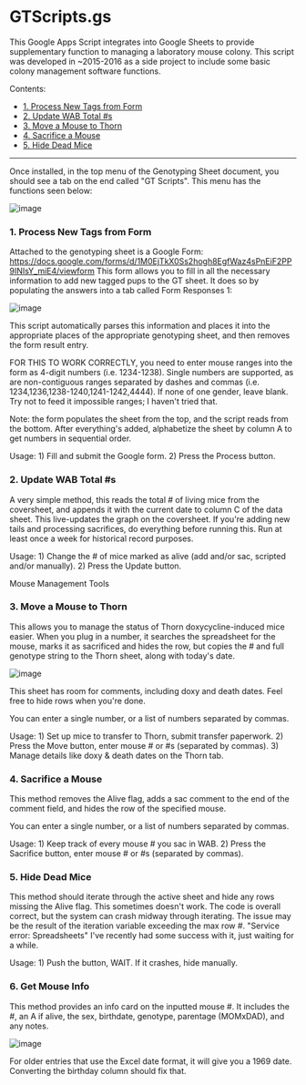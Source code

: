# GTScripts.gs

This Google Apps Script integrates into Google Sheets to provide supplementary function to managing a laboratory mouse colony. This script was developed in ~2015-2016 as a side project to include some basic colony management software functions.

Contents:
* [1. Process New Tags from Form](https://github.com/AndersOhman/GTScripts#1-process-new-tags-from-form)
* [2. Update WAB Total #s](https://github.com/AndersOhman/GTScripts#2-update-wab-total-s)
* [3. Move a Mouse to Thorn](https://github.com/AndersOhman/GTScripts#3-move-a-mouse-to-thorn)
* [4. Sacrifice a Mouse](https://github.com/AndersOhman/GTScripts#4-sacrifice-a-mouse)
* [5. Hide Dead Mice](https://github.com/AndersOhman/GTScripts#5-hide-dead-mice)

---

Once installed, in the top menu of the Genotyping Sheet document, you should see a tab on the end called "GT Scripts". This menu has the functions seen below:

![image](https://user-images.githubusercontent.com/37638547/147890501-3c0d49b3-a153-4375-b3db-0133783a0c9b.png)

### 1. Process New Tags from Form

Attached to the genotyping sheet is a Google Form:
https://docs.google.com/forms/d/1M0EjTkX0Ss2hogh8EgfWaz4sPnEiF2PP9INIsY_miE4/viewform
This form allows you to fill in all the necessary information to add new tagged pups to the GT sheet.
It does so by populating the answers into a tab called Form Responses 1:

![image](https://user-images.githubusercontent.com/37638547/147890507-787a88ef-f68e-4cbc-bc00-1e49fd0768a2.png)

This script automatically parses this information and places it into the appropriate places of the appropriate genotyping sheet, and then removes the form result entry.

FOR THIS TO WORK CORRECTLY, you need to enter mouse ranges into the form as 4-digit numbers (i.e. 1234-1238). Single numbers are supported, as are non-contiguous ranges separated by dashes and commas (i.e. 1234,1236,1238-1240,1241-1242,4444). If none of one gender, leave blank. Try not to feed it impossible ranges; I haven't tried that.

Note: the form populates the sheet from the top, and the script reads from the bottom.
	After everything's added, alphabetize the sheet by column A to get numbers in sequential order.

Usage:
	1) Fill and submit the Google form.
	2) Press the Process button.

### 2. Update WAB Total #s

A very simple method, this reads the total # of living mice from the coversheet, and appends it with the current date to column C of the data sheet.  This live-updates the graph on the coversheet.
	If you're adding new tails and processing sacrifices, do everything before running this.
	Run at least once a week for historical record purposes.

Usage:
	1) Change the # of mice marked as alive (add and/or sac, scripted and/or manually).
	2) Press the Update button.

Mouse Management Tools

### 3. Move a Mouse to Thorn

This allows you to manage the status of Thorn doxycycline-induced mice easier. When you plug in a number, it searches the spreadsheet for the mouse, marks it as sacrificed and hides the row, but copies the # and full genotype string to the Thorn sheet, along with today's date.

![image](https://user-images.githubusercontent.com/37638547/147890521-7954a08f-f1d3-4eef-ab18-2e0536a513b5.png)

This sheet has room for comments, including doxy and death dates.
Feel free to hide rows when you're done.

You can enter a single number, or a list of numbers separated by commas.

Usage:
	1) Set up mice to transfer to Thorn, submit transfer paperwork.
	2) Press the Move button, enter mouse # or #s (separated by commas).
	3) Manage details like doxy & death dates on the Thorn tab.

### 4. Sacrifice a Mouse

This method removes the Alive flag, adds a sac comment to the end of the comment field, and hides the row of the specified mouse.

You can enter a single number, or a list of numbers separated by commas.

Usage:
	1) Keep track of every mouse # you sac in WAB.
	2) Press the Sacrifice button, enter mouse # or #s (separated by commas).

### 5. Hide Dead Mice

This method should iterate through the active sheet and hide any rows missing the Alive flag.
This sometimes doesn't work. The code is overall correct, but the system can crash midway through iterating.
	The issue may be the result of the iteration variable exceeding the max row #.
	"Service error: Spreadsheets"
I've recently had some success with it, just waiting for a while.

Usage:
	1) Push the button, WAIT.  If it crashes, hide manually.

### 6. Get Mouse Info

This method provides an info card on the inputted mouse #.
It includes the #, an A if alive, the sex, birthdate, genotype, parentage (MOMxDAD), and any notes.

![image](https://user-images.githubusercontent.com/37638547/147890527-f4d30149-2bc9-499d-aa55-9855c5f3bd42.png)

For older entries that use the Excel date format, it will give you a 1969 date.
	Converting the birthday column should fix that.
